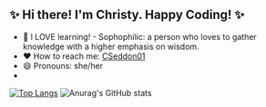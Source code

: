 ## ✨ Hi there!  I'm Christy. Happy Coding! ✨

- 🔭 I LOVE learning! - Sophophilic: a person who loves to gather knowledge with a higher emphasis on wisdom.
- ❤️ How to reach me: [CSeddon01](https://www.linkedin.com/in/christine-seddon-2a97a2158/)
- 😄 Pronouns: she/her
- 


[![Top Langs](https://github-readme-stats.vercel.app/api/top-langs/?username=CSeddon01&layout=compact)](https://github.com/CSeddon01/github-readme-stats)
![Anurag's GitHub stats](https://github-readme-stats.vercel.app/api?username=CSeddon01&hide=contribs)
